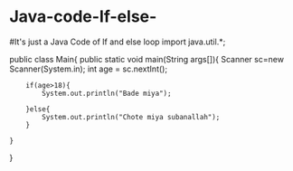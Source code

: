 # Java-code-If-else-
#It's just a Java Code of If and else loop
import java.util.*;

public class Main{
    public static void main(String args[]){
        Scanner sc=new Scanner(System.in);
        int age = sc.nextInt();

        if(age>18){
            System.out.println("Bade miya");

        }else{
            System.out.println("Chote miya subanallah");
        }

    }

}
